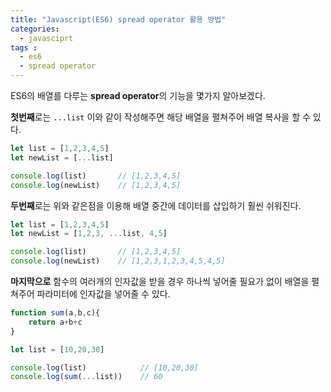 ```yaml
---
title: "Javascript(ES6) spread operator 활용 방법"
categories: 
  - javasciprt
tags : 
  - es6
  - spread operator
---
```


ES6의 배열를 다루는 **spread operator**의 기능을 몇가지 알아보겠다.

**첫번째**로는 `...list` 이와 같이 작성해주면 해당 배열을 펼쳐주어 배열 복사을 할 수 있다.

```javascript
let list = [1,2,3,4,5]
let newList = [...list]

console.log(list)       // [1,2,3,4,5]
console.log(newList)    // [1,2,3,4,5]
```

**두번째**로는 위와 같은점을 이용해 배열 중간에 데이터를 삽입하기 훨씬 쉬워진다.

```javascript
let list = [1,2,3,4,5]
let newList = [1,2,3, ...list, 4,5]

console.log(list)       // [1,2,3,4,5]
console.log(newList)    // [1,2,3,1,2,3,4,5,4,5]
```

**마지막으로** 함수의 여러개의 인자값을 받을 경우 하나씩 넣어줄 필요가 없이 배열을 펼쳐주어 파라미터에 인자값을 넣어줄 수 있다.

```javascript
function sum(a,b,c){
    return a+b+c
}

let list = [10,20,30]

console.log(list)            // [10,20,30]
console.log(sum(...list))    // 60
```